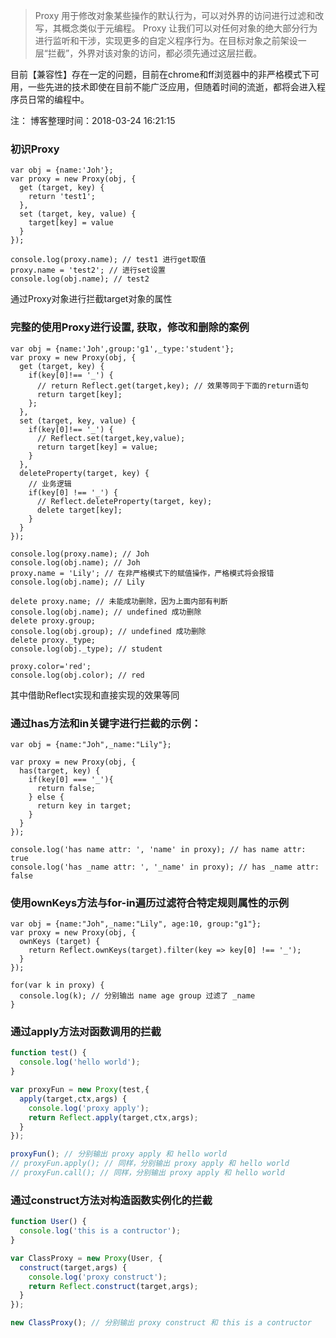 > Proxy 用于修改对象某些操作的默认行为，可以对外界的访问进行过滤和改写，其概念类似于元编程。
> Proxy 让我们可以对任何对象的绝大部分行为进行监听和干涉，实现更多的自定义程序行为。在目标对象之前架设一层“拦截”，外界对该对象的访问，都必须先通过这层拦截。

目前【兼容性】存在一定的问题，目前在chrome和ff浏览器中的非严格模式下可用，一些先进的技术即使在目前不能广泛应用，但随着时间的流逝，都将会进入程序员日常的编程中。

注： 博客整理时间：2018-03-24 16:21:15

### 初识Proxy

```
var obj = {name:'Joh'};
var proxy = new Proxy(obj, {
  get (target, key) {
    return 'test1';
  },
  set (target, key, value) {
    target[key] = value
  }
});

console.log(proxy.name); // test1 进行get取值
proxy.name = 'test2'; // 进行set设置
console.log(obj.name); // test2
```

通过Proxy对象进行拦截target对象的属性


### 完整的使用Proxy进行设置, 获取，修改和删除的案例

```
var obj = {name:'Joh',group:'g1',_type:'student'};
var proxy = new Proxy(obj, {
  get (target, key) {
    if(key[0]!== '_') {
      // return Reflect.get(target,key); // 效果等同于下面的return语句
      return target[key];
    };
  },
  set (target, key, value) {
    if(key[0]!== '_') {
      // Reflect.set(target,key,value);
      return target[key] = value;
    }
  },
  deleteProperty(target, key) {
    // 业务逻辑
    if(key[0] !== '_') {
      // Reflect.deleteProperty(target, key);
      delete target[key];
    }
  }
});

console.log(proxy.name); // Joh
console.log(obj.name); // Joh
proxy.name = 'Lily'; // 在非严格模式下的赋值操作，严格模式将会报错
console.log(obj.name); // Lily

delete proxy.name; // 未能成功删除，因为上面内部有判断
console.log(obj.name); // undefined 成功删除
delete proxy.group;
console.log(obj.group); // undefined 成功删除
delete proxy._type;
console.log(obj._type); // student

proxy.color='red';
console.log(obj.color); // red
```

其中借助Reflect实现和直接实现的效果等同


### 通过has方法和in关键字进行拦截的示例：

```
var obj = {name:"Joh",_name:"Lily"};

var proxy = new Proxy(obj, {
  has(target, key) {
    if(key[0] === '_'){
      return false;
    } else {
      return key in target;
    }
  }
});

console.log('has name attr: ', 'name' in proxy); // has name attr: true
console.log('has _name attr: ', '_name' in proxy); // has _name attr: false
```

### 使用ownKeys方法与for-in遍历过滤符合特定规则属性的示例

```
var obj = {name:"Joh",_name:"Lily", age:10, group:"g1"};
var proxy = new Proxy(obj, {
  ownKeys (target) {
    return Reflect.ownKeys(target).filter(key => key[0] !== '_');
  }
});

for(var k in proxy) {
  console.log(k); // 分别输出 name age group 过滤了 _name
}
```

### 通过apply方法对函数调用的拦截

```javascript
function test() {
  console.log('hello world');
}

var proxyFun = new Proxy(test,{
  apply(target,ctx,args) {
    console.log('proxy apply');
    return Reflect.apply(target,ctx,args);
  }
});

proxyFun(); // 分别输出 proxy apply 和 hello world
// proxyFun.apply(); // 同样，分别输出 proxy apply 和 hello world
// proxyFun.call(); // 同样，分别输出 proxy apply 和 hello world
```

### 通过construct方法对构造函数实例化的拦截

```javascript
function User() {
  console.log('this is a contructor');
}

var ClassProxy = new Proxy(User, {
  construct(target,args) {
    console.log('proxy construct');
    return Reflect.construct(target,args);
  }
});

new ClassProxy(); // 分别输出 proxy construct 和 this is a contructor
```
